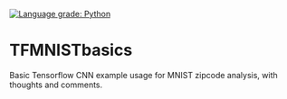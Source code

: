 [![Language grade: Python](https://img.shields.io/lgtm/grade/python/g/Marcao8/TFMNISTbasics.svg?logo=lgtm&logoWidth=18)](https://lgtm.com/projects/g/Marcao8/TFMNISTbasics/context:python)
# TFMNISTbasics
Basic Tensorflow CNN example usage for MNIST zipcode analysis, with thoughts and comments.
